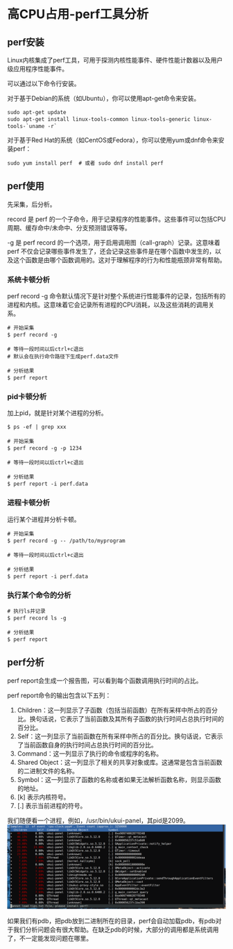 # 高CPU占用-perf工具分析

## perf安装
Linux内核集成了perf工具，可用于探测内核性能事件、硬件性能计数器以及用户级应用程序性能事件。

可以通过以下命令行安装。

对于基于Debian的系统（如Ubuntu），你可以使用apt-get命令来安装。
```shell
sudo apt-get update
sudo apt-get install linux-tools-common linux-tools-generic linux-tools-`uname -r`
```
对于基于Red Hat的系统（如CentOS或Fedora），你可以使用yum或dnf命令来安装perf：
```shell
sudo yum install perf  # 或者 sudo dnf install perf
```

## perf使用
先采集，后分析。

record 是 perf 的一个子命令，用于记录程序的性能事件。这些事件可以包括CPU周期、缓存命中/未命中、分支预测错误等等。

-g 是 perf record 的一个选项，用于启用调用图（call-graph）记录。这意味着 perf 不仅会记录哪些事件发生了，还会记录这些事件是在哪个函数中发生的，以及这个函数是由哪个函数调用的。这对于理解程序的行为和性能瓶颈非常有帮助。

### 系统卡顿分析
perf record -g 命令默认情况下是针对整个系统进行性能事件的记录，包括所有的进程和内核。这意味着它会记录所有进程的CPU消耗，以及这些消耗的调用关系。
```shell
# 开始采集
$ perf record -g

# 等待一段时间以后ctrl+c退出
# 默认会在执行命令路径下生成perf.data文件

# 分析结果
$ perf report
```

### pid卡顿分析
加上pid，就是针对某个进程的分析。
```shell
$ ps -ef | grep xxx

# 开始采集
$ perf record -g -p 1234

# 等待一段时间以后ctrl+c退出

# 分析结果
$ perf report -i perf.data
```

### 进程卡顿分析
运行某个进程并分析卡顿。
```shell
# 开始采集
$ perf record -g -- /path/to/myprogram

# 等待一段时间以后ctrl+c退出

# 分析结果
$ perf report -i perf.data
```

### 执行某个命令的分析
```shell
# 执行ls并记录
$ perf record ls -g

# 分析结果
$ perf report
```

## perf分析
perf report会生成一个报告图，可以看到每个函数调用执行时间的占比。

perf report命令的输出包含以下五列：
1. Children：这一列显示了子函数（包括当前函数）在所有采样中所占的百分比。换句话说，它表示了当前函数及其所有子函数的执行时间占总执行时间的百分比。
2. Self：这一列显示了当前函数在所有采样中所占的百分比。换句话说，它表示了当前函数自身的执行时间占总执行时间的百分比。
3. Command：这一列显示了执行的命令或程序的名称。
4. Shared Object：这一列显示了相关的共享对象或库。这通常是包含当前函数的二进制文件的名称。
5. Symbol：这一列显示了函数的名称或者如果无法解析函数名称，则显示函数的地址。
6. [k] 表示内核符号。
7. [.] 表示当前进程的符号。

我们随便看一个进程，例如，/usr/bin/ukui-panel，其pid是2099。
![picture 1](../images/de0ce5c697b0a4bfcbc55f0bdaa39cbb2a104fd47ebff794cfadfac0a5a92a2c.png)  

如果我们有pdb，把pdb放到二进制所在的目录，perf会自动加载pdb，有pdb对于我们分析问题会有很大帮助。在缺乏pdb的时候，大部分的调用都是系统调用了，不一定能发现问题在哪里。